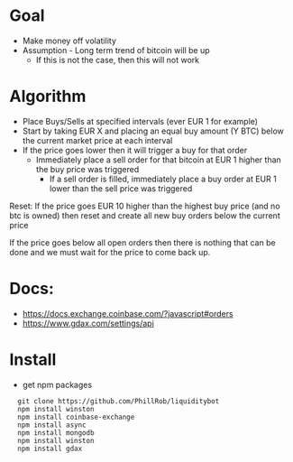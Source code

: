 # Goal
* Make money off volatility
* Assumption - Long term trend of bitcoin will be up
  * If this is not the case, then this will not work

# Algorithm
* Place Buys/Sells at specified intervals (ever EUR 1 for example)
* Start by taking EUR X and placing an equal buy amount (Y BTC) below the current market price at each interval
* If the price goes lower then it will trigger a buy for that order
  * Immediately place a sell order for that bitcoin at EUR 1 higher than the buy price was triggered
    * If a sell order is filled, immediately place a buy order at EUR 1 lower than the sell price was triggered

Reset: If the price goes EUR 10 higher than the highest buy price (and no btc is owned) then reset and create all new buy orders below the current price

If the price goes below all open orders then there is nothing that can be done and we must wait for the price to come back up.

# Docs: 
* https://docs.exchange.coinbase.com/?javascript#orders
* https://www.gdax.com/settings/api

# Install
* get npm packages
```
  git clone https://github.com/PhillRob/liquiditybot
  npm install winston
  npm install coinbase-exchange
  npm install async
  npm install mongodb
  npm install winston
  npm install gdax
```
